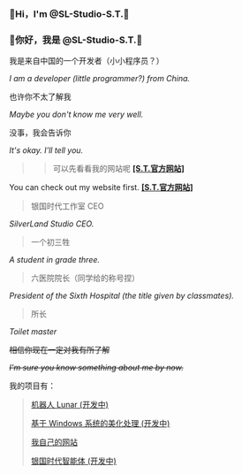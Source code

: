 ### 🎈Hi，I'm @SL-Studio-S.T.🎈

### 🎈你好，我是 @SL-Studio-S.T.🎈

我是来自中国的一个开发者（小小程序员？）

*I am a developer (little programmer?) from China.*

也许你不太了解我

*Maybe you don't know me very well.*

没事，我会告诉你

*It's okay. I'll tell you.*

>>可以先看看我的网站呢 [**[S.T.官方网站]**](https://ygsd-sl-studio.rth1.xyz/st.html)

You can check out my website first. [**[S.T.官方网站]**](https://ygsd-sl-studio.rth1.xyz/st.html)

>银国时代工作室 CEO

*SilverLand Studio CEO.*

>一个初三牲

*A student in grade three.*

>六医院院长（同学给的称号捏）

*President of the Sixth Hospital (the title given by classmates).*

>所长

*Toilet master*

~~相信你现在一定对我有所了解~~

~~*I'm sure you know something about me by now.*~~

我的项目有：
>[机器人 Lunar (开发中)](https://github.com/SL-Studio-ST/Lunar.Bot)
> 
> [基于 Windows 系统的美化处理 (开发中)](https://github.com/SL-Studio-ST/Lunar_UI)
> 
> [我自己的网站](https://github.com/SL-Studio-ST/SL-Web)
> 
> [银国时代智能体 (开发中)](https://github.com/SL-Studio-ST/SL-Intelligence)
